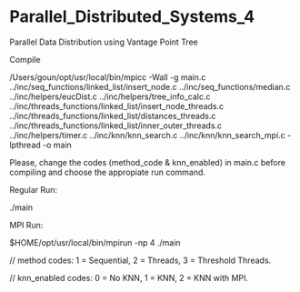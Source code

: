 # Parallel_Distributed_Systems_4
 Parallel Data Distribution using Vantage Point Tree

Compile

/Users/goun/opt/usr/local/bin/mpicc -Wall -g main.c ../inc/seq_functions/linked_list/insert_node.c ../inc/seq_functions/median.c ../inc/helpers/eucDist.c ../inc/helpers/tree_info_calc.c ../inc/threads_functions/linked_list/insert_node_threads.c ../inc/threads_functions/linked_list/distances_threads.c ../inc/threads_functions/linked_list/inner_outer_threads.c ../inc/helpers/timer.c ../inc/knn/knn_search.c ../inc/knn/knn_search_mpi.c -lpthread -o main

Please, change the codes (method_code & knn_enabled) in main.c before compiling and choose the appropiate run command.

Regular Run:

./main

MPI Run:

$HOME/opt/usr/local/bin/mpirun -np 4 ./main

// method codes: 1 = Sequential, 2 = Threads, 3 = Threshold Threads.

// knn_enabled codes: 0 = No KNN, 1 = KNN, 2 = KNN with MPI.
